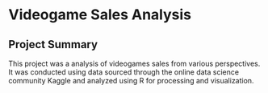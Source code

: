 # Videogame Sales Analysis


## Project Summary

This project was a analysis of videogames sales from various perspectives. It was conducted using data sourced through the online data science community Kaggle and analyzed using R for processing and visualization.  


